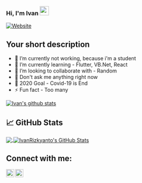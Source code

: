 ### Hi, I'm Ivan <img src="https://media.giphy.com/media/hvRJCLFzcasrR4ia7z/giphy.gif" width="25px">
[![Website](https://img.shields.io/badge/student-yes-green?style=flat)](https://google.com)
## Your short description
- 🔭 I’m currently not working, because i'm a student
- 🌱 I’m currently learning - Flutter, VB.Net, React
- 👯 I’m looking to collaborate with - Random
- 💬 Don't ask me anything right now 
- 🥅 2020 Goal - Covid-19 is End
- ⚡ Fun fact - Too many
<!-- Ivan means username in below README.md -->
<!-- Also feel free to update second URL to any URL -->
[![Ivan's github stats](https://github-readme-stats.vercel.app/api?username=IvanRizkyanto&count_private=true&include_all_commits=true&theme=radical)](https://google.com)

## &#x1f4c8; GitHub Stats
<a href="https://github.com/IvanRizkyanto">
  <img align="center" src="https://github-readme-stats.vercel.app/api/top-langs/?username=sProDev&hide=css&hide_border=true&layout=compact" />
</a>
<a href="https://github.com/IvanRizkyanto">
  <img align="center" src="https://github-readme-stats.vercel.app/api?username=sProDev&show_icons=true&hide_border=true&hide=issues&count_private=true" alt="IvanRizkyanto's GitHub Stats" />
</a>

## Connect with me:
[<img align="left" alt="Ivan Rizkyanto | Facebook" width="22px" src="https://cdn.jsdelivr.net/npm/simple-icons@v3/icons/facebook.svg" />][facebook]
[<img align="left" alt="Ivan Rizkya Susanto | LinkedIn" width="22px" src="https://cdn.jsdelivr.net/npm/simple-icons@v3/icons/linkedin.svg" />][linkedin]
<br />

[facebook]: https://web.facebook.com/PanEpanJoul
[linkedin]: https://www.linkedin.com/in/ivan-rizkya-susanto-54a6721b3/
